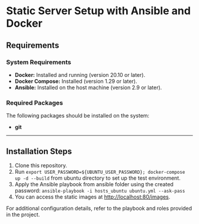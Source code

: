 # Static Server Setup with Ansible and Docker

## Requirements

### System Requirements
- **Docker:** Installed and running (version 20.10 or later).
- **Docker Compose:** Installed (version 1.29 or later).
- **Ansible:** Installed on the host machine (version 2.9 or later).

### Required Packages
The following packages should be installed on the system:
- **git**

---

## Installation Steps

1. Clone this repository.
2. Run `export USER_PASSWORD=${UBUNTU_USER_PASSWORD}; docker-compose up -d --build` from ubuntu directory to set up the test environment.
3. Apply the Ansible playbook from ansible folder using the created password:
`ansible-playbook -i hosts_ubuntu ubuntu.yml --ask-pass` 
4. You can access the static images at [http://localhost:80/images](http://localhost:80/images).

For additional configuration details, refer to the playbook and roles provided in the project.
